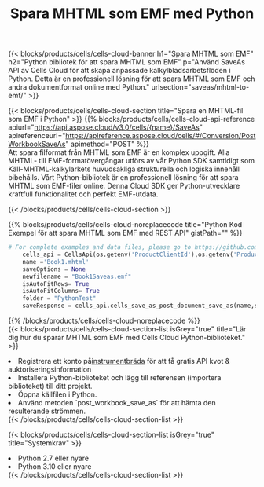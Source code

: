 ﻿---
title:  Spara MHTML som EMF med Python
description:  Använder Aspose.Cells Cloud SDK för Python för att spara MHTML-formatfil som EMF-fil.
kwords: Excel, Save MHTML as EMF, REST, Python
howto: How to save MHTML as EMF using Aspose.Cells Cloud Python library.
---
{{< blocks/products/cells/cells-cloud-banner h1="Spara MHTML som EMF" h2="Python bibliotek för att spara MHTML som EMF" p="Använd SaveAs API av Cells Cloud för att skapa anpassade kalkylbladsarbetsflöden i Python. Detta är en professionell lösning för att spara MHTML som EMF och andra dokumentformat online med Python." urlsection="saveas/mhtml-to-emf/" >}}

{{< blocks/products/cells/cells-cloud-section title="Spara en MHTML-fil som EMF i Python" >}}
{{% blocks/products/cells/cells-cloud-api-reference apiurl="https://api.aspose.cloud/v3.0/cells/{name}/SaveAs" apireferenceurl="https://apireference.aspose.cloud/cells/#/Conversion/PostWorkbookSaveAs" apimethod="POST" %}}
<br/>
Att spara filformat från MHTML som EMF är en komplex uppgift. Alla MHTML- till EMF-formatövergångar utförs av vår Python SDK samtidigt som Käll-MHTML-kalkylarkets huvudsakliga strukturella och logiska innehåll bibehålls. Vårt Python-bibliotek är en professionell lösning för att spara MHTML som EMF-filer online. Denna Cloud SDK ger Python-utvecklare kraftfull funktionalitet och perfekt EMF-utdata.

{{< /blocks/products/cells/cells-cloud-section >}}

{{% blocks/products/cells/cells-cloud-noreplacecode title="Python Kod Exempel för att spara MHTML som EMF med REST API" gistPath="" %}}
  
```python
# For complete examples and data files, please go to https://github.com/aspose-cells-cloud/aspose-cells-cloud-python/
    cells_api = CellsApi(os.getenv('ProductClientId'),os.getenv('ProductClientSecret'))
    name ='Book1.mhtml'    
    saveOptions = None
    newfilename = "Book1Saveas.emf"
    isAutoFitRows= True
    isAutoFitColumns= True
    folder = "PythonTest"
    saveResponse = cells_api.cells_save_as_post_document_save_as(name,save_options=saveOptions, newfilename=(folder +'/' + newfilename),folder=folder)
```
  
{{% /blocks/products/cells/cells-cloud-noreplacecode %}}
<br/>
{{< blocks/products/cells/cells-cloud-section-list isGrey="true" title="Lär dig hur du sparar MHTML som EMF med Cells Cloud Python-biblioteket." >}}
<li> Registrera ett konto på<a href="https://dashboard.aspose.cloud/">instrumentbräda</a> för att få gratis API kvot & auktoriseringsinformation</li>
<li>Installera Python-biblioteket och lägg till referensen (importera biblioteket) till ditt projekt.</li>
<li>Öppna källfilen i Python.</li>
<li>Använd metoden `post_workbook_save_as` för att hämta den resulterande strömmen.</li>
{{< /blocks/products/cells/cells-cloud-section-list >}}

{{< blocks/products/cells/cells-cloud-section-list isGrey="true" title="Systemkrav" >}}
<li>Python 2.7 eller nyare</li>
<li>Python 3.10 eller nyare</li>
{{< /blocks/products/cells/cells-cloud-section-list >}}
